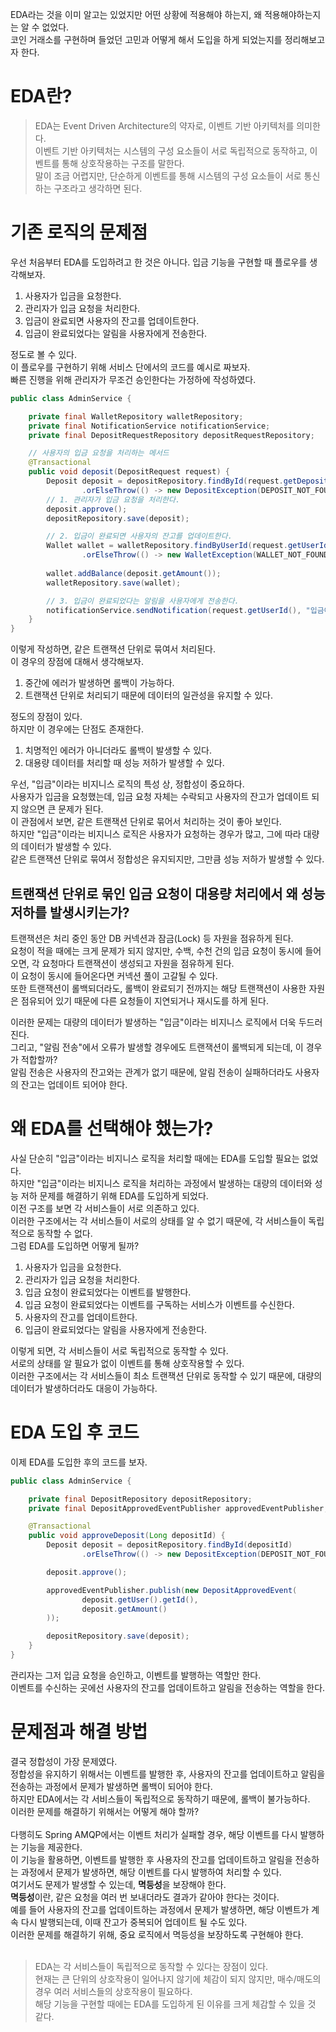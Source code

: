 EDA라는 것을 이미 알고는 있었지만 어떤 상황에 적용해야 하는지, 왜 적용해야하는지는 알 수 없었다. <br>
코인 거래소를 구현하며 들었던 고민과 어떻게 해서 도입을 하게 되었는지를 정리해보고자 한다.

# EDA란?
> EDA는 Event Driven Architecture의 약자로, 이벤트 기반 아키텍처를 의미한다. <br>
이벤트 기반 아키텍처는 시스템의 구성 요소들이 서로 독립적으로 동작하고, 이벤트를 통해 상호작용하는 구조를 말한다. <br>
말이 조금 어렵지만, 단순하게 이벤트를 통해 시스템의 구성 요소들이 서로 통신하는 구조라고 생각하면 된다.

# 기존 로직의 문제점
우선 처음부터 EDA를 도입하려고 한 것은 아니다.
입금 기능을 구현할 때 플로우를 생각해보자.
1. 사용자가 입금을 요청한다.
2. 관리자가 입금 요청을 처리한다.
3. 입금이 완료되면 사용자의 잔고를 업데이트한다.
4. 입금이 완료되었다는 알림을 사용자에게 전송한다.

정도로 볼 수 있다. <br>
이 플로우를 구현하기 위해 서비스 단에서의 코드를 예시로 짜보자. <br>
빠른 진행을 위해 관리자가 무조건 승인한다는 가정하에 작성하였다. <br>

```java
public class AdminService {

    private final WalletRepository walletRepository;
    private final NotificationService notificationService;
    private final DepositRequestRepository depositRequestRepository;

    // 사용자의 입금 요청을 처리하는 메서드
    @Transactional
    public void deposit(DepositRequest request) {
        Deposit deposit = depositRepository.findById(request.getDepositId())
                .orElseThrow(() -> new DepositException(DEPOSIT_NOT_FOUND));
        // 1. 관리자가 입금 요청을 처리한다.
        deposit.approve();
        depositRepository.save(deposit);

        // 2. 입금이 완료되면 사용자의 잔고를 업데이트한다.
        Wallet wallet = walletRepository.findByUserId(request.getUserId())
                .orElseThrow(() -> new WalletException(WALLET_NOT_FOUND));
        
        wallet.addBalance(deposit.getAmount());
        walletRepository.save(wallet);

        // 3. 입금이 완료되었다는 알림을 사용자에게 전송한다.
        notificationService.sendNotification(request.getUserId(), "입금이 완료되었습니다.");
    }
}
```
이렇게 작성하면, 같은 트랜잭션 단위로 묶여서 처리된다. <br>
이 경우의 장점에 대해서 생각해보자. <br>
1. 중간에 에러가 발생하면 롤백이 가능하다.
2. 트랜잭션 단위로 처리되기 때문에 데이터의 일관성을 유지할 수 있다.

정도의 장점이 있다. <br>
하지만 이 경우에는 단점도 존재한다. <br>
1. 치명적인 에러가 아니더라도 롤백이 발생할 수 있다.
2. 대용량 데이터를 처리할 때 성능 저하가 발생할 수 있다.

우선, "입금"이라는 비지니스 로직의 특성 상, 정합성이 중요하다. <br>
사용자가 입금을 요청했는데, 입금 요청 자체는 수락되고 사용자의 잔고가 업데이트 되지 않으면 큰 문제가 된다. <br>
이 관점에서 보면, 같은 트랜잭션 단위로 묶어서 처리하는 것이 좋아 보인다. <br>
하지만 "입금"이라는 비지니스 로직은 사용자가 요청하는 경우가 많고, 그에 따라 대량의 데이터가 발생할 수 있다. <br>
같은 트랜잭션 단위로 묶여서 정합성은 유지되지만, 그만큼 성능 저하가 발생할 수 있다. <br>

## 트랜잭션 단위로 묶인 입금 요청이 대용량 처리에서 왜 성능 저하를 발생시키는가?
트랜잭션은 처리 중인 동안 DB 커넥션과 잠금(Lock) 등 자원을 점유하게 된다. <br>
요청이 적을 때에는 크게 문제가 되지 않지만, 수백, 수천 건의 입금 요청이 동시에 들어오면, 각 요청마다 트랜잭션이 생성되고 자원을 점유하게 된다. <br>
이 요청이 동시에 들어온다면 커넥션 풀이 고갈될 수 있다. <br>
또한 트랜잭션이 롤백되더라도, 롤백이 완료되기 전까지는 해당 트랜잭션이 사용한 자원은 점유되어 있기 때문에 다른 요청들이 지연되거나 재시도를 하게 된다. <br>

이러한 문제는 대량의 데이터가 발생하는 "입금"이라는 비지니스 로직에서 더욱 두드러진다. <br>
그리고, "알림 전송"에서 오류가 발생할 경우에도 트랜잭션이 롤백되게 되는데, 이 경우가 적합할까? <br>
알림 전송은 사용자의 잔고와는 관계가 없기 때문에, 알림 전송이 실패하더라도 사용자의 잔고는 업데이트 되어야 한다. <br>

# 왜 EDA를 선택해야 했는가?
사실 단순히 "입금"이라는 비지니스 로직을 처리할 때에는 EDA를 도입할 필요는 없었다. <br>
하지만 "입금"이라는 비지니스 로직을 처리하는 과정에서 발생하는 대량의 데이터와 성능 저하 문제를 해결하기 위해 EDA를 도입하게 되었다. <br>
이전 구조를 보면 각 서비스들이 서로 의존하고 있다. <br>
이러한 구조에서는 각 서비스들이 서로의 상태를 알 수 없기 때문에, 각 서비스들이 독립적으로 동작할 수 없다. <br>
그럼 EDA를 도입하면 어떻게 될까? <br>
1. 사용자가 입금을 요청한다.
2. 관리자가 입금 요청을 처리한다.
3. 입금 요청이 완료되었다는 이벤트를 발행한다.
4. 입금 요청이 완료되었다는 이벤트를 구독하는 서비스가 이벤트를 수신한다.
5. 사용자의 잔고를 업데이트한다.
6. 입금이 완료되었다는 알림을 사용자에게 전송한다.

이렇게 되면, 각 서비스들이 서로 독립적으로 동작할 수 있다. <br>
서로의 상태를 알 필요가 없이 이벤트를 통해 상호작용할 수 있다. <br>
이러한 구조에서는 각 서비스들이 최소 트랜잭션 단위로 동작할 수 있기 때문에, 대량의 데이터가 발생하더라도 대응이 가능하다. <br>

# EDA 도입 후 코드
이제 EDA를 도입한 후의 코드를 보자. <br>
```java
public class AdminService {

    private final DepositRepository depositRepository;
    private final DepositApprovedEventPublisher approvedEventPublisher;

    @Transactional
    public void approveDeposit(Long depositId) {
        Deposit deposit = depositRepository.findById(depositId)
                .orElseThrow(() -> new DepositException(DEPOSIT_NOT_FOUND));

        deposit.approve();

        approvedEventPublisher.publish(new DepositApprovedEvent(
                deposit.getUser().getId(),
                deposit.getAmount()
        ));

        depositRepository.save(deposit);
    }
}
```
관리자는 그저 입금 요청을 승인하고, 이벤트를 발행하는 역할만 한다. <br>
이벤트를 수신하는 곳에선 사용자의 잔고를 업데이트하고 알림을 전송하는 역할을 한다. <br>

# 문제점과 해결 방법

결국 정합성이 가장 문제였다. <br>
정합성을 유지하기 위해서는 이벤트를 발행한 후, 사용자의 잔고를 업데이트하고 알림을 전송하는 과정에서 문제가 발생하면 롤백이 되어야 한다. <br>
하지만 EDA에서는 각 서비스들이 독립적으로 동작하기 때문에, 롤백이 불가능하다. <br>
이러한 문제를 해결하기 위해서는 어떻게 해야 할까? <br> <br>
다행히도 Spring AMQP에서는 이벤트 처리가 실패할 경우, 해당 이벤트를 다시 발행하는 기능을 제공한다. <br>
이 기능을 활용하면, 이벤트를 발행한 후 사용자의 잔고를 업데이트하고 알림을 전송하는 과정에서 문제가 발생하면, 해당 이벤트를 다시 발행하여 처리할 수 있다. <br>
여기서도 문제가 발생할 수 있는데, **멱등성**을 보장해야 한다. <br>
**멱등성**이란, 같은 요청을 여러 번 보내더라도 결과가 같아야 한다는 것이다. <br>
예를 들어 사용자의 잔고를 업데이트하는 과정에서 문제가 발생하면, 해당 이벤트가 계속 다시 발행되는데, 이때 잔고가 중복되어 업데이트 될 수도 있다. <br>
이러한 문제를 해결하기 위해, 중요 로직에서 멱등성을 보장하도록 구현해야 한다. <br>
<br>

> EDA는 각 서비스들이 독립적으로 동작할 수 있다는 장점이 있다. <br>
> 현재는 큰 단위의 상호작용이 일어나지 않기에 체감이 되지 않지만, 매수/매도의 경우 여러 서비스들의 상호작용이 필요하다. <br>
> 해당 기능을 구현할 때에는 EDA를 도입하게 된 이유를 크게 체감할 수 있을 것 같다.
